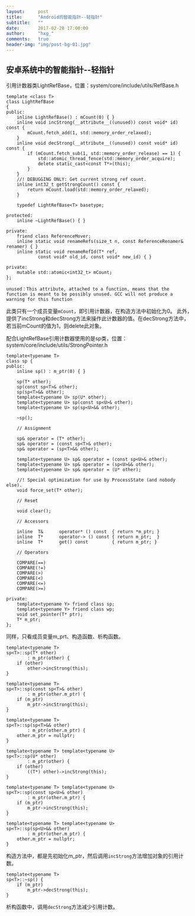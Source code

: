 ```yaml
---
layout:     post
title:      "Android的智能指针--轻指针"
subtitle:   ""
date:       2017-02-28 17:00:00
author:     "hxg_"
comments:	true
header-img: "img/post-bg-01.jpg"
---
```

## 安卓系统中的智能指针--轻指针



引用计数器类LightRefBase，位置：system/core/include/utils/RefBase.h

```
template <class T>
class LightRefBase
{
public:
    inline LightRefBase() : mCount(0) { }
    inline void incStrong(__attribute__((unused)) const void* id) const {
        mCount.fetch_add(1, std::memory_order_relaxed);
    }
    inline void decStrong(__attribute__((unused)) const void* id) const {
        if (mCount.fetch_sub(1, std::memory_order_release) == 1) {
            std::atomic_thread_fence(std::memory_order_acquire);
            delete static_cast<const T*>(this);
        }
    }
    //! DEBUGGING ONLY: Get current strong ref count.
    inline int32_t getStrongCount() const {
        return mCount.load(std::memory_order_relaxed);
    }

    typedef LightRefBase<T> basetype;

protected:
    inline ~LightRefBase() { }

private:
    friend class ReferenceMover;
    inline static void renameRefs(size_t n, const ReferenceRenamer& renamer) { }
    inline static void renameRefId(T* ref,
            const void* old_id, const void* new_id) { }

private:
    mutable std::atomic<int32_t> mCount;
};
```

`
	unused：This attribute, attached to a function, means that the function is meant to be possibly unused. GCC will not produce a warning for this function
`

此类只有一个成员变量`mCount`，即引用计数器，在构造方法中初始化为0。
此外，提供了incStrong和decStrong方法来操作此计数器的值。在decStrong方法中，若当前mCount的值为1，则delete此对象。

配合LightRefBase引用计数器使用的是sp类，位置：system/core/include/utils/StrongPointer.h

```
template<typename T>
class sp {
public:
    inline sp() : m_ptr(0) { }

    sp(T* other);
    sp(const sp<T>& other);
    sp(sp<T>&& other);
    template<typename U> sp(U* other);
    template<typename U> sp(const sp<U>& other);
    template<typename U> sp(sp<U>&& other);

    ~sp();

    // Assignment

    sp& operator = (T* other);
    sp& operator = (const sp<T>& other);
    sp& operator = (sp<T>&& other);

    template<typename U> sp& operator = (const sp<U>& other);
    template<typename U> sp& operator = (sp<U>&& other);
    template<typename U> sp& operator = (U* other);

    //! Special optimization for use by ProcessState (and nobody else).
    void force_set(T* other);

    // Reset

    void clear();

    // Accessors

    inline  T&      operator* () const  { return *m_ptr; }
    inline  T*      operator-> () const { return m_ptr;  }
    inline  T*      get() const         { return m_ptr; }

    // Operators

    COMPARE(==)
    COMPARE(!=)
    COMPARE(>)
    COMPARE(<)
    COMPARE(<=)
    COMPARE(>=)

private:    
    template<typename Y> friend class sp;
    template<typename Y> friend class wp;
    void set_pointer(T* ptr);
    T* m_ptr;
};
```

同样，只看成员变量m_prt、构造函数、析构函数。

```
template<typename T>
sp<T>::sp(T* other)
        : m_ptr(other) {
    if (other)
        other->incStrong(this);
}

template<typename T>
sp<T>::sp(const sp<T>& other)
        : m_ptr(other.m_ptr) {
    if (m_ptr)
        m_ptr->incStrong(this);
}

template<typename T>
sp<T>::sp(sp<T>&& other)
        : m_ptr(other.m_ptr) {
    other.m_ptr = nullptr;
}

template<typename T> template<typename U>
sp<T>::sp(U* other)
        : m_ptr(other) {
    if (other)
        ((T*) other)->incStrong(this);
}

template<typename T> template<typename U>
sp<T>::sp(const sp<U>& other)
        : m_ptr(other.m_ptr) {
    if (m_ptr)
        m_ptr->incStrong(this);
}

template<typename T> template<typename U>
sp<T>::sp(sp<U>&& other)
        : m_ptr(other.m_ptr) {
    other.m_ptr = nullptr;
}
```
	
构造方法中，都是先初始化m_ptr，然后调用`incStrong`方法增加对象的引用计数。

```
template<typename T>
sp<T>::~sp() {
    if (m_ptr)
        m_ptr->decStrong(this);
}
```

析构函数中，调用`decStrong`方法减少引用计数。


